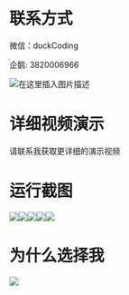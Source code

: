 # 联系方式

微信：duckCoding

企鹅: 3820006966

![在这里插入图片描述](http://upload.cxycsx.vip/91ab4bcb4f2c4c6db86365bb6d6e9c62.jpeg)

# 详细视频演示

请联系我获取更详细的演示视频

# 运行截图

![](http://www.bysj52.com/uploadfile/ueditor/image/202306/%E6%AF%95%E8%AE%BEssm446%E5%9F%BA%E4%BA%8EBS%E7%9A%84%E7%A4%BE%E5%8C%BA%E7%96%AB%E6%83%85%E9%80%9A%E7%9F%A5%E9%80%9A%E5%91%8A%E7%B3%BB%E7%BB%9F%E7%9A%84+vue%E6%AF%95%E4%B8%9A%E8%AE%BE%E8%AE%A1/2.png)![](http://www.bysj52.com/uploadfile/ueditor/image/202306/%E6%AF%95%E8%AE%BEssm446%E5%9F%BA%E4%BA%8EBS%E7%9A%84%E7%A4%BE%E5%8C%BA%E7%96%AB%E6%83%85%E9%80%9A%E7%9F%A5%E9%80%9A%E5%91%8A%E7%B3%BB%E7%BB%9F%E7%9A%84+vue%E6%AF%95%E4%B8%9A%E8%AE%BE%E8%AE%A1/4.png)![](http://www.bysj52.com/uploadfile/ueditor/image/202306/%E6%AF%95%E8%AE%BEssm446%E5%9F%BA%E4%BA%8EBS%E7%9A%84%E7%A4%BE%E5%8C%BA%E7%96%AB%E6%83%85%E9%80%9A%E7%9F%A5%E9%80%9A%E5%91%8A%E7%B3%BB%E7%BB%9F%E7%9A%84+vue%E6%AF%95%E4%B8%9A%E8%AE%BE%E8%AE%A1/5.png)![](http://www.bysj52.com/uploadfile/ueditor/image/202306/%E6%AF%95%E8%AE%BEssm446%E5%9F%BA%E4%BA%8EBS%E7%9A%84%E7%A4%BE%E5%8C%BA%E7%96%AB%E6%83%85%E9%80%9A%E7%9F%A5%E9%80%9A%E5%91%8A%E7%B3%BB%E7%BB%9F%E7%9A%84+vue%E6%AF%95%E4%B8%9A%E8%AE%BE%E8%AE%A1/1.png)![](http://www.bysj52.com/uploadfile/ueditor/image/202306/%E6%AF%95%E8%AE%BEssm446%E5%9F%BA%E4%BA%8EBS%E7%9A%84%E7%A4%BE%E5%8C%BA%E7%96%AB%E6%83%85%E9%80%9A%E7%9F%A5%E9%80%9A%E5%91%8A%E7%B3%BB%E7%BB%9F%E7%9A%84+vue%E6%AF%95%E4%B8%9A%E8%AE%BE%E8%AE%A1/3.png)

# 为什么选择我

![](http://upload.cxycsx.vip/%E7%A8%8B%E5%BA%8F%E8%AE%BE%E8%AE%A1.png)

